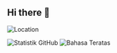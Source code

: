 ## Hi there 👋
![Location](https://img.shields.io/badge/-Semarang%2C%20Central%20Java%2C%20Indonesia-blue?style=flat&logo=google-maps)

![Statistik GitHub](https://github-readme-stats.vercel.app/api?username=USERNAME&show_icons=true&theme=tokyonight)
![Bahasa Teratas](https://github-readme-stats.vercel.app/api/top-langs/?username=USERNAME&layout=compact&theme=tokyonight)
